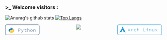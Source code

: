 ### >_ Welcome visitors :    


![Anurag's github stats](https://github-readme-stats.vercel.app/api?username=rootkit7628&theme=react&show_icons=true&line_height=20&locale=fr&include_all_commits=true&count_private=true)
[![Top Langs](https://github-readme-stats.vercel.app/api/top-langs/?username=rootkit7628&theme=react&layout=compact)](https://github.com/anuraghazra/github-readme-stats)

<a> <img align=left src="https://github.com/Mahalinoro/Mahalinoro/blob/master/assets/python.png"> </a>
<a> <img align=right src="https://github.com/Mahalinoro/Mahalinoro/blob/master/assets/archlinux.png"> </a>
<p align=center> <img width=100 src="https://github.com/odb/official-bash-logo/blob/master/assets/Logos/Identity/PNG/BASH_logo-transparent-bg-color.png"> </p>
